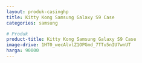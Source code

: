 ```yaml
---
layout: produk-casinghp
title: Kitty Kong Samsung Galaxy S9 Case
categories: samsung

# Produk
product-title: Kitty Kong Samsung Galaxy S9 Case
image-drive: 1HT0_wecAlvlZ1OPGmd_7TTu5nIU7wnUT
harga: 90000
---
```

